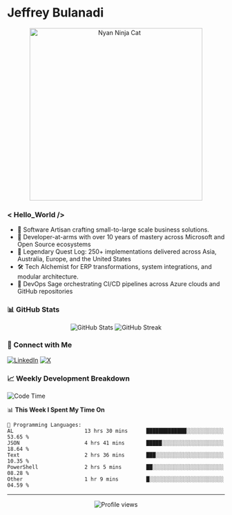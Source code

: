 # Jeffrey Bulanadi

<div align="center">
  <img src="https://www.nyan.cat/cats/nyaninja.gif" alt="Nyan Ninja Cat" width="400"/>
</div>

### < Hello_World />

- 🎨 Software Artisan crafting small-to-large scale business solutions.
- 💼 Developer-at-arms with over 10 years of mastery across Microsoft and Open Source ecosystems
- 🏢 Legendary Quest Log: 250+ implementations delivered across Asia, Australia, Europe, and the United States
- 🛠️ Tech Alchemist for ERP transformations, system integrations, and modular architecture.
- 🔄 DevOps Sage orchestrating CI/CD pipelines across Azure clouds and GitHub repositories

### 📊 GitHub Stats

<div align="center">
  <img src="https://github-readme-stats.vercel.app/api?username=jeffreybulanadi&show_icons=true&theme=tokyonight" alt="GitHub Stats" />
  <img src="https://github-readme-streak-stats.herokuapp.com/?user=jeffreybulanadi&theme=tokyonight" alt="GitHub Streak" />
</div>

### 🤝 Connect with Me

[![LinkedIn](https://img.shields.io/badge/LinkedIn-Connect-blue?style=for-the-badge&logo=linkedin)](https://linkedin.com/in/jeffreybulanadi)
[![X](https://img.shields.io/badge/Twitter-Follow-blue?style=for-the-badge&logo=twitter)](https://x.com/JeffreyBulanadi)

### 📈 Weekly Development Breakdown

<!--START_SECTION:waka-->
![Code Time](http://img.shields.io/badge/Code%20Time-256%20hrs%2011%20mins-blue)

📊 **This Week I Spent My Time On** 

```text
💬 Programming Languages: 
AL                       13 hrs 30 mins      █████████████░░░░░░░░░░░░   53.65 % 
JSON                     4 hrs 41 mins       █████░░░░░░░░░░░░░░░░░░░░   18.64 % 
Text                     2 hrs 36 mins       ███░░░░░░░░░░░░░░░░░░░░░░   10.35 % 
PowerShell               2 hrs 5 mins        ██░░░░░░░░░░░░░░░░░░░░░░░   08.28 % 
Other                    1 hr 9 mins         █░░░░░░░░░░░░░░░░░░░░░░░░   04.59 % 
```


<!--END_SECTION:waka-->

---

<div align="center">
  <img src="https://komarev.com/ghpvc/?username=jeffreybulanadi&color=blue&style=flat-square" alt="Profile views" />
</div>
